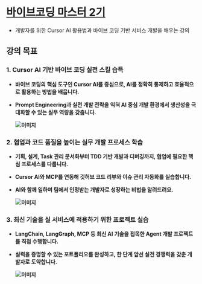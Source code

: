 # [바이브코딩 마스터 2기](https://event.wanted.co.kr/pre_ax_skillup_02)
- 개발자를 위한 Cursor AI 활용법과 바이브 코딩 기반 서비스 개발을 배우는 강의

<b><b>

## 강의 목표
### 1. Cursor AI 기반 바이브 코딩 실전 스킬 습득

- 바이브 코딩의 핵심 도구인 Cursor AI를 중심으로, AI를 정확히 통제하고 효율적으로 활용하는 방법을 배웁니다.
- Prompt Engineering과 실전 개발 전략을 익혀 AI 중심 개발 환경에서 생산성을 극대화할 수 있는 실무 역량을 갖춥니다.

  
  ![이미지](https://static.wanted.co.kr/images/wantedplus_event/AX/2508/web_Point1.jpg)

### 2. 협업과 코드 품질을 높이는 실무 개발 프로세스 학습

- 기획, 설계, Task 관리 문서화부터 TDD 기반 개발과 디버깅까지, 협업에 필요한 핵심 프로세스를 다룹니다. 
- Cursor AI와 MCP를 연동해 깃허브 코드 리뷰와 이슈 관리 자동화를 실습합니다.
- AI와 함께 일하며 팀에서 인정받는 개발자로 성장하는 비법을 알려드려요.
  
  ![이미지](https://static.wanted.co.kr/images/wantedplus_event/AX/2508/web_Point2.jpg)

### 3. 최신 기술을 실 서비스에 적용하기 위한 프로젝트 실습

- LangChain, LangGraph, MCP 등 최신 AI 기술을 접목한 Agent 개발 프로젝트를 직접 수행합니다.
- 실력을 증명할 수 있는 포트폴리오를 완성하고, 한 단계 앞선 실전 경쟁력을 갖춘 개발자로 도약합니다.

  ![이미지](https://static.wanted.co.kr/images/wantedplus_event/AX/2508/web_Point3.jpg)

